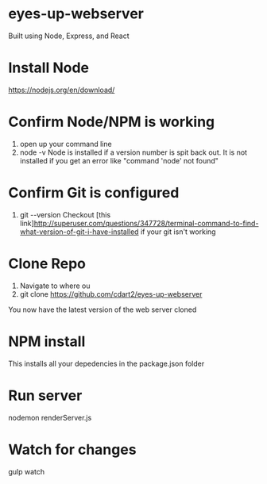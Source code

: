 # eyes-up-webserver
Built using Node, Express, and React

# Install Node
https://nodejs.org/en/download/

# Confirm Node/NPM is working
1. open up your command line
2. node -v
Node is installed if a version number is spit back out.
It is not installed if you get an error like "command 'node' not found"

# Confirm Git is configured
1. git --version
Checkout [this link]http://superuser.com/questions/347728/terminal-command-to-find-what-version-of-git-i-have-installed if your git isn't working

# Clone Repo
1. Navigate to where ou
2. git clone https://github.com/cdart2/eyes-up-webserver

You now have the latest version of the web server cloned

# NPM install
This installs all your depedencies in the package.json folder

# Run server
nodemon renderServer.js

# Watch for changes
gulp watch